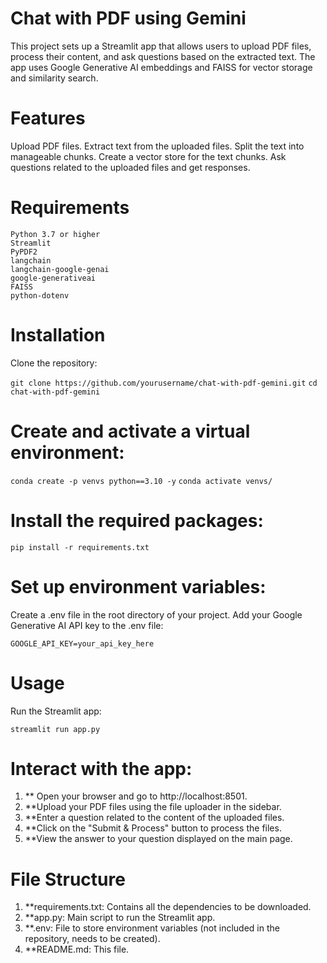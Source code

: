 # Chat with PDF using Gemini
This project sets up a Streamlit app that allows users to upload PDF files, process their content, and ask questions based on the extracted text. The app uses Google Generative AI embeddings and FAISS for vector storage and similarity search.

# Features
Upload PDF files.
Extract text from the uploaded files.
Split the text into manageable chunks.
Create a vector store for the text chunks.
Ask questions related to the uploaded files and get responses.

# Requirements
```
Python 3.7 or higher
Streamlit
PyPDF2
langchain
langchain-google-genai
google-generativeai
FAISS
python-dotenv
```

# Installation
Clone the repository:

``` git clone https://github.com/yourusername/chat-with-pdf-gemini.git ```
``` cd chat-with-pdf-gemini ```

# Create and activate a virtual environment:

``` conda create -p venvs python==3.10 -y ```
``` conda activate venvs/ ```

# Install the required packages:

``` pip install -r requirements.txt ```

# Set up environment variables:

Create a .env file in the root directory of your project.
Add your Google Generative AI API key to the .env file:

``` GOOGLE_API_KEY=your_api_key_here ```
# Usage
Run the Streamlit app:

``` streamlit run app.py ```

# Interact with the app:

1. ** Open your browser and go to http://localhost:8501.
2. **Upload your PDF files using the file uploader in the sidebar.
3. **Enter a question related to the content of the uploaded files.
4. **Click on the "Submit & Process" button to process the files.
5. **View the answer to your question displayed on the main page.

# File Structure

1. **requirements.txt: Contains all the dependencies to be downloaded.
2. **app.py: Main script to run the Streamlit app.
3. **.env: File to store environment variables (not included in the repository, needs to be created).
4. **README.md: This file.
